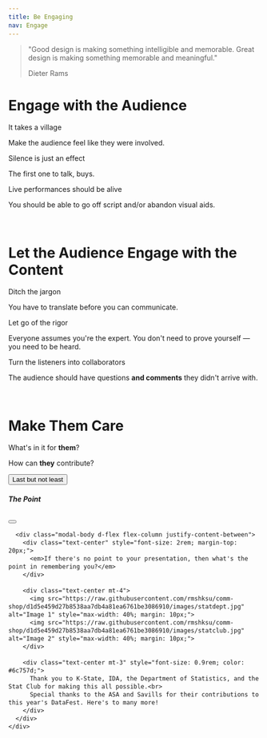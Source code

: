 ```yaml
---
title: Be Engaging
nav: Engage
---
```


<!-- Fade-in animation CSS -->
<style>
@keyframes fadeInUp {
  from {
    opacity: 0;
    transform: translate3d(0, 40px, 0);
  }
  to {
    opacity: 1;
    transform: none;
  }
}

.fade-in-up {
  animation: fadeInUp 1s ease forwards;
  opacity: 0;
  animation-delay: 0.3s;
  animation-fill-mode: forwards;
}
</style>

<div class="card mb-4 fade-in-up">
  <div class="card-body text-center">
    <blockquote class="blockquote">
      <p class="fs-4 fw-bold">
        "Good design is making something intelligible and memorable. Great design is making something memorable and meaningful."
      </p>
      <footer class="blockquote-footer mt-2">Dieter Rams</footer>
    </blockquote>
  </div>
</div>

# Engage with the Audience

<div class="row">
  <div class="col-md-4 mb-4 fade-in-up">
    <div class="card h-100 border-secondary">
      <div class="card-body text-center">
        <p class="fw-bold">It takes a village</p>
        <p>Make the audience feel like they were involved.</p>
      </div>
    </div>
  </div>
  
  <div class="col-md-4 mb-4 fade-in-up">
    <div class="card h-100 border-secondary">
      <div class="card-body text-center">
        <p class="fw-bold">Silence is just an effect</p>
        <p>The first one to talk, buys.</p>
      </div>
    </div>
  </div>
  
  <div class="col-md-4 mb-4 fade-in-up">
    <div class="card h-100 border-secondary">
      <div class="card-body text-center">
        <p class="fw-bold">Live performances should be alive</p>
        <p>You should be able to go off script and/or abandon visual aids.</p>
      </div>
    </div>
  </div>
</div>

<br>

# Let the Audience Engage with the Content

<div class="row">
  <div class="col-md-4 mb-4 fade-in-up">
    <div class="card h-100 border-primary">
      <div class="card-body text-center">
        <p class="fw-bold">Ditch the jargon</p>
        <p>You have to translate before you can communicate.</p>
      </div>
    </div>
  </div>
  
  <div class="col-md-4 mb-4 fade-in-up">
    <div class="card h-100 border-primary">
      <div class="card-body text-center">
        <p class="fw-bold">Let go of the rigor</p>
        <p>Everyone assumes you're the expert. You don't need to prove yourself — you need to be heard.</p>
      </div>
    </div>
  </div>
  
  <div class="col-md-4 mb-4 fade-in-up">
    <div class="card h-100 border-primary">
      <div class="card-body text-center">
        <p class="fw-bold">Turn the listeners into collaborators</p>
        <p>The audience should have questions <strong>and comments</strong> they didn't arrive with.</p>
      </div>
    </div>
  </div>
</div>

<br>

# Make Them Care

<div class="card mb-4 border-warning">
  <div class="card-body text-center">
    <p class="fw-bold mb-2">What's in it for <strong>them</strong>?</p>
    <p class="fw-bold mb-2">How can <strong>they</strong> contribute?</p>
    <p class="mt-4">
    </p>
  </div>
</div>

<div class="text-center mb-4">
  <button type="button" class="btn btn-warning btn-lg" data-bs-toggle="modal" data-bs-target="#finalModal">
    Last but not least
  </button>
</div>

<!-- Final Modal -->
<div class="modal fade" id="finalModal" tabindex="-1" aria-labelledby="finalModalLabel" aria-hidden="true">
  <div class="modal-dialog modal-lg modal-dialog-centered">
    <div class="modal-content" style="height: 75vh;">
      <div class="modal-header">
        <h5 class="modal-title w-100 text-center fw-bold" id="finalModalLabel">The Point</h5>
        <button type="button" class="btn-close" data-bs-dismiss="modal" aria-label="Close"></button>
      </div>
      
      <div class="modal-body d-flex flex-column justify-content-between">
        <div class="text-center" style="font-size: 2rem; margin-top: 20px;">
          <em>If there's no point to your presentation, then what's the point in remembering you?</em>
        </div>
        
        <div class="text-center mt-4">
          <img src="https://raw.githubusercontent.com/rmshksu/comm-shop/d1d5e459d27b8538aa7db4a81ea6761be3086910/images/statdept.jpg" alt="Image 1" style="max-width: 40%; margin: 10px;">
          <img src="https://raw.githubusercontent.com/rmshksu/comm-shop/d1d5e459d27b8538aa7db4a81ea6761be3086910/images/statclub.jpg" alt="Image 2" style="max-width: 40%; margin: 10px;">
        </div>
        
        <div class="text-center mt-3" style="font-size: 0.9rem; color: #6c757d;">
          Thank you to K-State, IDA, the Department of Statistics, and the Stat Club for making this all possible.<br>
          Special thanks to the ASA and Savills for their contributions to this year's DataFest. Here's to many more!
        </div>
      </div>
    </div>
  </div>
</div>
